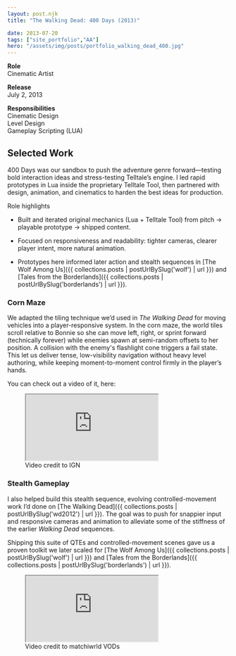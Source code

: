 ```yaml
---
layout: post.njk
title: "The Walking Dead: 400 Days (2013)"

date: 2013-07-20
tags: ["site_portfolio","AA"]
hero: "/assets/img/posts/portfolio_walking_dead_400.jpg"
---
```



**Role**  
Cinematic Artist

**Release**  
July 2, 2013

**Responsibilities**  
Cinematic Design  
Level Design  
Gameplay Scripting (LUA)  


## Selected Work

400 Days was our sandbox to push the adventure genre forward—testing bold interaction ideas and stress-testing Telltale’s engine. I led rapid prototypes in Lua inside the proprietary Telltale Tool, then partnered with design, animation, and cinematics to harden the best ideas for production.

Role highlights

* Built and iterated original mechanics (Lua + Telltale Tool) from pitch → playable prototype → shipped content.

* Focused on responsiveness and readability: tighter cameras, clearer player intent, more natural animation.

* Prototypes here informed later action and stealth sequences in [The Wolf Among Us]({{ collections.posts | postUrlBySlug('wolf') | url }}) and [Tales from the Borderlands]({{ collections.posts | postUrlBySlug('borderlands') | url }}).

### Corn Maze 
We adapted the tiling technique we’d used in *The Walking Dead* for moving vehicles into a player-responsive system. In the corn maze, the world tiles scroll relative to Bonnie so she can move left, right, or sprint forward (technically forever) while enemies spawn at semi-random offsets to her position. A collision with the enemy's flashlight cone triggers a fail state. This let us deliver tense, low-visibility navigation without heavy level authoring, while keeping moment-to-moment control firmly in the player’s hands.

You can check out a video of it, here: 

<figure class="figure-center">
  <div class="video-embed" data-ratio="16/9" style="--max: 800px;">
    <iframe
      src="https://www.youtube.com/embed/0DuCrsI-mDs?si=2_nRPEqizaGft63C&amp;start=431" 
      title="The Walking Dead: 400 Days Walkthrough - Bonnie"
      loading="lazy"
      allow="accelerometer; autoplay; clipboard-write; encrypted-media; gyroscope; picture-in-picture; web-share"
      referrerpolicy="strict-origin-when-cross-origin"
      allowfullscreen>
    </iframe>
  </div>
  <figcaption class="hero-caption">Video credit to IGN</figcaption>
</figure>

### Stealth Gameplay 
I also helped build this stealth sequence, evolving controlled-movement work I’d done on [The Walking Dead]({{ collections.posts | postUrlBySlug('wd2012') | url }}). The goal was to push for snappier input and responsive cameras and animation to alleviate some of the stiffness of the earlier *Walking Dead* sequences. 

Shipping this suite of QTEs and controlled-movement scenes gave us a proven toolkit we later scaled for [The Wolf Among Us]({{ collections.posts | postUrlBySlug('wolf') | url }}) and [Tales from the Borderlands]({{ collections.posts | postUrlBySlug('borderlands') | url }}).

<figure class="figure-center">
  <div class="video-embed" data-ratio="16/9" style="--max: 800px;">
    <iframe
      src="https://www.youtube.com/embed/Bw4dUOlTOL8?si=7m-FjaT_WOPb0j4F&amp;start=957" 
      title="THE WALKING DEAD - 400 DAYS PART 2 AND S2E1"
      loading="lazy"
      allow="accelerometer; autoplay; clipboard-write; encrypted-media; gyroscope; picture-in-picture; web-share"
      referrerpolicy="strict-origin-when-cross-origin"
      allowfullscreen>
    </iframe>
  </div>
  <figcaption class="hero-caption">Video credit to matchiwrld VODs</figcaption>
</figure>
